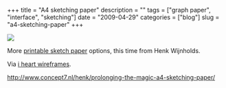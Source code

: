 +++
title = "A4 sketching paper"
description = ""
tags = ["graph paper", "interface", "sketching"]
date = "2009-04-29"
categories = ["blog"]
slug = "a4-sketching-paper"
+++



  <div class="notebook-screenshot"><a href="http://www.concept7.nl/henk/prolonging-the-magic-a4-sketching-paper/"><img id='bluga-thumbnail-1584' class='bluga-thumbnail large' src='http://media.konigi.com/bluga/
wt49f864c0a934a.jpg'/></a></div><p>More <a href="http://www.concept7.nl/henk/prolonging-the-magic-a4-sketching-paper/">printable sketch paper</a> options, this time from Henk Wijnholds.</p>
<p>Via <a href="http://wireframes.tumblr.com/post/101255950/concept7-a4-sketching-paper-via-lilit">i heart wireframes</a>.</p>
    
  <a href="http://www.concept7.nl/henk/prolonging-the-magic-a4-sketching-paper/">http://www.concept7.nl/henk/prolonging-the-magic-a4-sketching-paper/</a>
